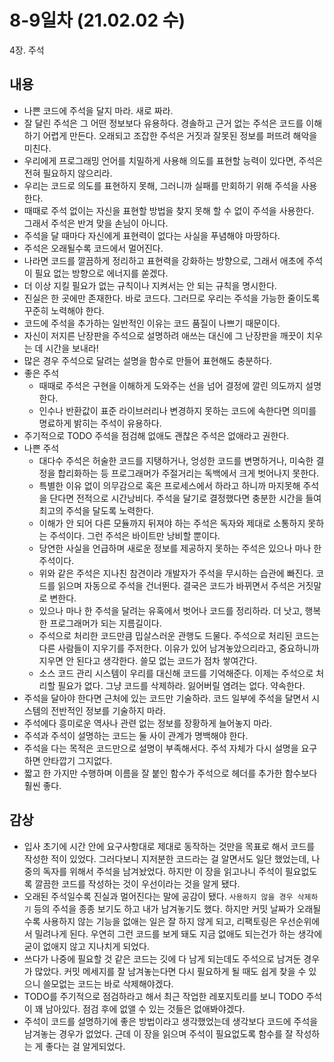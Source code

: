 # 8-9일차 (21.02.02 수)
4장. 주석

## 내용
- 나쁜 코드에 주석을 달지 마라. 새로 짜라.
- 잘 달린 주석은 그 어떤 정보보다 유용하다. 경솔하고 근거 없는 주석은 코드를 이해하기 어렵게 만든다. 오래되고 조잡한 주석은 거짓과 잘못된 정보를 퍼뜨려 해악을 미친다.
- 우리에게 프로그래밍 언어를 치밀하게 사용해 의도를 표현할 능력이 있다면, 주석은 전혀 필요하지 않으리라.
- 우리는 코드로 의도를 표현하지 못해, 그러니까 실패를 만회하기 위해 주석을 사용한다.
- 때때로 주석 없이는 자신을 표현할 방법을 찾지 못해 할 수 없이 주석을 사용한다. 그래서 주석은 반겨 맞을 손님이 아니다.
- 주석을 달 때마다 자신에게 표현력이 없다는 사실을 푸념해야 마땅하다.
- 주석은 오래될수록 코드에서 멀어진다.
- 나라면 코드를 깔끔하게 정리하고 표현력을 강화하는 방향으로, 그래서 애초에 주석이 필요 없는 방향으로 에너지를 쏟겠다.
- 더 이상 지킬 필요가 없는 규칙이나 지켜서는 안 되는 규칙을 명시한다.
- 진실은 한 곳에만 존재한다. 바로 코드다. 그러므로 우리는 주석을 가능한 줄이도록 꾸준히 노력해야 한다.
- 코드에 주석을 추가하는 일반적인 이유는 코드 품질이 나쁘기 때문이다.
- 자신이 저지른 난장판을 주석으로 설명하려 애쓰는 대신에 그 난장판을 깨끗이 치우는 데 시간을 보내라!
- 많은 경우 주석으로 달려는 설명을 함수로 만들어 표현해도 충분하다.
- 좋은 주석
  - 때때로 주석은 구현을 이해하게 도와주는 선을 넘어 결정에 깔린 의도까지 설명한다.
  - 인수나 반환값이 표준 라이브러리나 변경하지 못하는 코드에 속한다면 의미를 명료하게 밝히는 주석이 유용하다.
- 주기적으로 TODO 주석을 점검해 없애도 괜찮은 주석은 없애라고 권한다.
- 나쁜 주석
  - 대다수 주석은 허술한 코드를 지탱하거나, 엉성한 코드를 변명하거나, 미숙한 결정을 합리화하는 등 프로그래머가 주절거리는 독백에서 크게 벗어나지 못한다.
  - 특별한 이유 없이 의무감으로 혹은 프로세스에서 하라고 하니까 마지못해 주석을 단다면 전적으로 시간낭비다. 주석을 달기로 결정했다면 충분한 시간을 들여 최고의 주석을 달도록 노력한다.
  - 이해가 안 되어 다른 모듈까지 뒤져야 하는 주석은 독자와 제대로 소통하지 못하는 주석이다. 그런 주석은 바이트만 낭비할 뿐이다.
  - 당연한 사실을 언급하며 새로운 정보를 제공하지 못하는 주석은 있으나 마나 한 주석이다.
  - 위와 같은 주석은 지나친 참견이라 개발자가 주석을 무시하는 습관에 빠진다. 코드를 읽으며 자동으로 주석을 건너뛴다. 결국은 코드가 바뀌면서 주석은 거짓말로 변한다.
  - 있으나 마나 한 주석을 달려는 유혹에서 벗어나 코드를 정리하라. 더 낫고, 행복한 프로그래머가 되는 지름길이다.
  - 주석으로 처리한 코드만큼 밉살스러운 관행도 드물다. 주석으로 처리된 코드는 다른 사람들이 지우기를 주저한다. 이유가 있어 남겨놓았으리라고, 중요하니까 지우면 안 된다고 생각한다. 쓸모 없는 코드가 점차 쌓여간다.
  - 소스 코드 관리 시스템이 우리를 대신해 코드를 기억해준다. 이제는 주석으로 처리할 필요가 없다. 그냥 코드를 삭제하라. 잃어버릴 염려는 없다. 약속한다.
- 주석을 달아야 한다면 근처에 있는 코드만 기술하라. 코드 일부에 주석을 달면서 시스템의 전반적인 정보를 기술하지 마라.
- 주석에다 흥미로운 역사나 관련 없는 정보를 장황하게 늘어놓지 마라.
- 주석과 주석이 설명하는 코드는 둘 사이 관계가 명백해야 한다.
- 주석을 다는 목적은 코드만으로 설명이 부족해서다. 주석 자체가 다시 설명을 요구하면 안타깝기 그지없다.
- 짧고 한 가지만 수행하며 이름을 잘 붙인 함수가 주석으로 헤더를 추가한 함수보다 훨씬 좋다.

## 감상
- 입사 초기에 시간 안에 요구사항대로 제대로 동작하는 것만을 목표로 해서 코드를 작성한 적이 있었다. 그러다보니 지저분한 코드라는 걸 알면서도 일단 했었는데, 나중의 독자를 위해서 주석을 남겨놨었다. 하지만 이 장을 읽고나니 주석이 필요없도록 깔끔한 코드를 작성하는 것이 우선이라는 것을 알게 됐다. 
- 오래된 주석일수록 진실과 멀어진다는 말에 공감이 됐다. `사용하지 않을 경우 삭제하기` 등의 주석을 종종 보기도 하고 내가 남겨놓기도 했다. 하지만 커밋 날짜가 오래될수록 사용하지 않는 기능을 없애는 일은 잘 하지 않게 되고, 리팩토링은 우선순위에서 밀려나게 된다. 우연히 그런 코드를 보게 돼도 지금 없애도 되는건가 하는 생각에 굳이 없애지 않고 지나치게 되었다. 
- 쓰다가 나중에 필요할 것 같은 코드는 깃에 다 남게 되는데도 주석으로 남겨둔 경우가 많았다. 커밋 메세지를 잘 남겨놓는다면 다시 필요하게 될 때도 쉽게 찾을 수 있으니 쓸모없는 코드는 바로 삭제해야겠다.
- TODO를 주기적으로 점검하라고 해서 최근 작업한 레포지토리를 보니 TODO 주석이 꽤 남아있다. 점검 후에 없앨 수 있는 것들은 없애봐야겠다.
- 주석이 코드를 설명하기에 좋은 방법이라고 생각했었는데 생각보다 코드에 주석을 남겨놓는 경우가 없었다. 근데 이 장을 읽으며 주석이 필요없도록 함수를 잘 작성하는 게 좋다는 걸 알게되었다.

